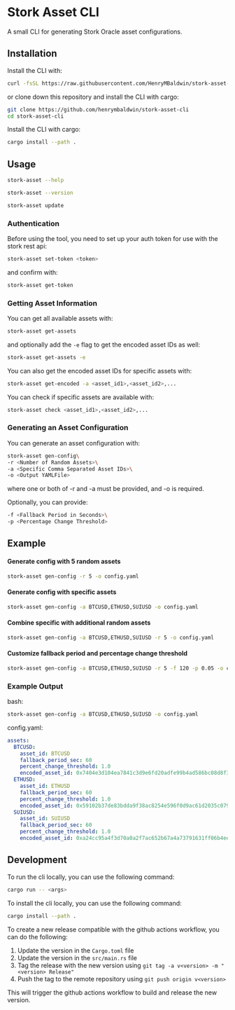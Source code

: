 # Stork Asset CLI

A small CLI for generating Stork Oracle asset configurations.

## Installation

Install the CLI with:

```bash
curl -fsSL https://raw.githubusercontent.com/HenryMBaldwin/stork-asset-cli/refs/heads/master/install.sh | sudo bash
```

or clone down this repository and install the CLI with cargo:

```bash
git clone https://github.com/henrymbaldwin/stork-asset-cli
cd stork-asset-cli
```
Install the CLI with cargo:

```bash
cargo install --path .
```


## Usage

```bash
stork-asset --help
```

```bash
stork-asset --version
```

```bash
stork-asset update
```

### Authentication

Before using the tool, you need to set up your auth token for use with the stork rest api:

```bash
stork-asset set-token <token>
```
and confirm with:

```bash
stork-asset get-token
```

### Getting Asset Information

You can get all available assets with:

```bash
stork-asset get-assets
```
and optionally add the `-e` flag to get the encoded asset IDs as well:

```bash
stork-asset get-assets -e
```
You can also get the encoded asset IDs for specific assets with:

```bash
stork-asset get-encoded -a <asset_id1>,<asset_id2>,...
```
You can check if specific assets are available with:

```bash
stork-asset check <asset_id1>,<asset_id2>,...
```

### Generating an Asset Configuration

You can generate an asset configuration with:

```bash
stork-asset gen-config\
-r <Number of Random Assets>\
-a <Specific Comma Separated Asset IDs>\
-o <Output YAMLFile>
```

where one or both of -r and -a must be provided, and -o is required.

Optionally, you can provide:

```bash
-f <Fallback Period in Seconds>\
-p <Percentage Change Threshold>
```

## Example

#### Generate config with 5 random assets
```bash
stork-asset gen-config -r 5 -o config.yaml
```

#### Generate config with specific assets
```bash
stork-asset gen-config -a BTCUSD,ETHUSD,SUIUSD -o config.yaml
```

#### Combine specific with additional random assets
```bash
stork-asset gen-config -a BTCUSD,ETHUSD,SUIUSD -r 5 -o config.yaml
```

#### Customize fallback period and percentage change threshold
```bash
stork-asset gen-config -a BTCUSD,ETHUSD,SUIUSD -r 5 -f 120 -p 0.05 -o config.yaml
```

### Example Output
bash:
```bash
stork-asset gen-config -a BTCUSD,ETHUSD,SUIUSD -o config.yaml
```
config.yaml:
```yaml
assets:
  BTCUSD:
    asset_id: BTCUSD
    fallback_period_sec: 60
    percent_change_threshold: 1.0
    encoded_asset_id: 0x7404e3d104ea7841c3d9e6fd20adfe99b4ad586bc08d8f3bd3afef894cf184de
  ETHUSD:
    asset_id: ETHUSD
    fallback_period_sec: 60
    percent_change_threshold: 1.0
    encoded_asset_id: 0x59102b37de83bdda9f38ac8254e596f0d9ac61d2035c07936675e87342817160
  SUIUSD:
    asset_id: SUIUSD
    fallback_period_sec: 60
    percent_change_threshold: 1.0
    encoded_asset_id: 0xa24cc95a4f3d70a0a2f7ac652b67a4a73791631ff06b4ee7f729097311169b81
```
## Development

To run the cli locally, you can use the following command:

```bash
cargo run -- <args>
```

To install the cli locally, you can use the following command:

```bash
cargo install --path .
```

To create a new release compatible with the github actions workflow, you can do the following:

<ol>
<li>Update the version in the <code>Cargo.toml</code> file</li>
<li>Update the version in the <code>src/main.rs</code> file</li>
<li>Tag the release with the new version using <code>git tag -a v&lt;version&gt; -m "&lt;version&gt; Release"</code></li>
<li>Push the tag to the remote repository using <code>git push origin v&lt;version&gt;</code></li>
</ol>

This will trigger the github actions workflow to build and release the new version.